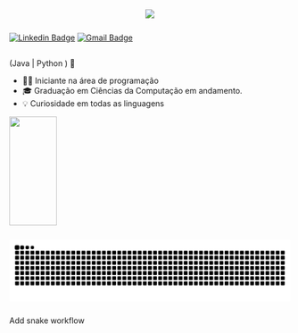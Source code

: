 <h1 align="center">
   <img src="https://readme-typing-svg.herokuapp.com/?font=Righteous&size=35&center=true&vCenter=true&width=450&height=65&duration=3000&color=ff06f1&lines=Bem+Vindo!+👋;+Eu+sou+o+Guilherme+Matte!" />
</h1>

[![Linkedin Badge](https://img.shields.io/badge/-LinkedIn-0e76a8?style=flat-square&logo=Linkedin&logoColor=white&link=https://www.linkedin.com/in/fernanda-kipper-5958a61a9/)](https://www.linkedin.com/in/guilhermematte/)
[![Gmail Badge](https://img.shields.io/badge/-gmatteembarach@gmail.com-6633cc?style=flat-square&logo=Gmail&logoColor=white&link=mailto:gmatteembarach@gmail.com.com)](mailto:gmatteembarach@gmail.com)


##
(Java | Python ) 🚀
- 👩‍💻 Iniciante na área de programação
- 🎓 Graduação em Ciências da Computação em andamento.
- 💡 Curiosidade em todas as linguagens

<div align="left">
  
<img width="41%" height="195px" src="https://github-readme-stats.vercel.app/api/top-langs/?username=guimattee&layout=compact&hide_border=true&title_color=ff1af2&text_color=ffffff&bg_color=0d1117" />
  
</div>

###

<img src="https://raw.githubusercontent.com/guimattee/guimattee/dist/snake.svg" alt="Snake animation" />

###


Add snake workflow




